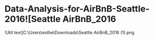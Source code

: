 # Data-Analysis-for-AirBnB-Seattle-2016![Seattle AirBnB_2016 



![Alt text]C:\Users\esthe\Downloads\Seattle AirBnB_2016 (1).png
